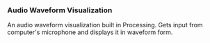 ### Audio Waveform Visualization

An audio waveform visualization built in Processing. 
Gets input from computer's microphone and displays it in waveform form. 